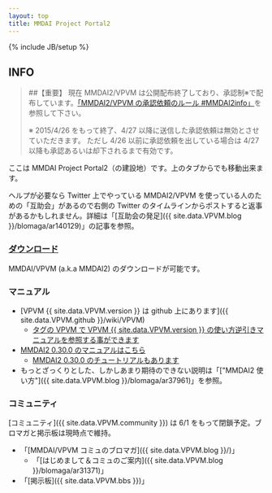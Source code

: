```yaml
---
layout: top
title: MMDAI Project Portal2
---
```

{% include JB/setup %}

## INFO

>
> ##【重要】
> 現在 MMDAI2/VPVM は公開配布終了しており、承認制※で配布しています。[「MMDAI2/VPVM の承認依頼のルール #MMDAI2info」]({{site.data.VPVM.blog}}/blomaga/ar656371)を参照して下さい。
>
> ※ 2015/4/26 をもって終了、4/27 以降に送信した承認依頼は無効とさせていただきます。
> ただし 4/26 以前に承認依頼を出している場合は 4/27 以降も承認あるいは却下されるまで有効です。
>

ここは MMDAI Project Portal2（の建設地）です。上のタブからでも移動出来ます。

ヘルプが必要なら Twitter 上でやっている MMDAI2/VPVM を使っている人のための「互助会」があるので右側の Twitter のタイムラインからポストすると返事があるかもしれません。詳細は「[互助会の発足]({{ site.data.VPVM.blog }}/blomaga/ar140129)」の記事を参照。

### [ダウンロード](download.html)

MMDAI/VPVM (a.k.a MMDAI2) のダウンロードが可能です。

### マニュアル

 - [VPVM {{ site.data.VPVM.version }} は github 上にあります]({{ site.data.VPVM.github }}/wiki/VPVM)
   - [タグの VPVM で VPVM {{ site.data.VPVM.version }} の使い方逆引きマニュアルを参照する事ができます](tags.html)
 - [MMDAI2 0.30.0 のマニュアルはこちら](manual/VPVM/)
   - [MMDAI2 0.30.0 のチュートリアルもあります](manual/tutorial/)
 - もっとざっくりとした、しかしあまり期待のできない説明は「["MMDAI2 使い方"]({{ site.data.VPVM.blog }}/blomaga/ar37961)」を参照。

### コミュニティ

[コミュニティ]({{ site.data.VPVM.community }}) は 6/1 をもって閉鎖予定。ブロマガと掲示板は現時点で維持。

 - 「[MMDAI/VPVM コミュのブロマガ]({{ site.data.VPVM.blog }}/)」
   - 「[はじめまして＆コミュのご案内]({{ site.data.VPVM.blog }}/blomaga/ar31371)」
 - 「[掲示板]({{ site.data.VPVM.bbs }})」
